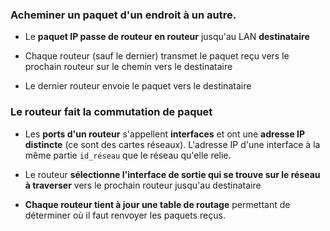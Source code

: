 ### Acheminer un paquet d'un endroit à un autre.

- Le **paquet IP passe de routeur en routeur** jusqu'au LAN **destinataire**
  
- Chaque routeur (sauf le dernier) transmet le paquet reçu vers le prochain routeur sur le chemin vers le destinataire
  
- Le dernier routeur envoie le paquet vers le destinataire

### Le routeur fait la commutation de paquet

- Les **ports d'un routeur** s'appellent **interfaces** et ont une **adresse IP distincte** (ce sont des cartes réseaux). L'adresse IP d'une interface à la même partie `id_réseau` que le réseau qu'elle relie.
  
- Le routeur **sélectionne l'interface de sortie qui se trouve sur le réseau à traverser** vers le prochain routeur jusqu'au destinataire
  
- **Chaque routeur tient à jour une table de routage** permettant de déterminer où il faut renvoyer les paquets reçus.